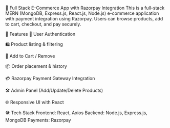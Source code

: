 🛒 Full Stack E-Commerce App with Razorpay Integration
This is a full-stack MERN (MongoDB, Express.js, React.js, Node.js) e-commerce application with payment integration using Razorpay. Users can browse products, add to cart, checkout, and pay securely.

🚀 Features
🔐 User Authentication 

🛍️ Product listing & filtering

🛒 Add to Cart / Remove 

📦 Order placement & history

💳 Razorpay Payment Gateway Integration

🛠️ Admin Panel (Add/Update/Delete Products)

🌐 Responsive UI with React 

🛠️ Tech Stack
Frontend: React,  Axios
Backend: Node.js, Express.js, MongoDB
Payments: Razorpay


